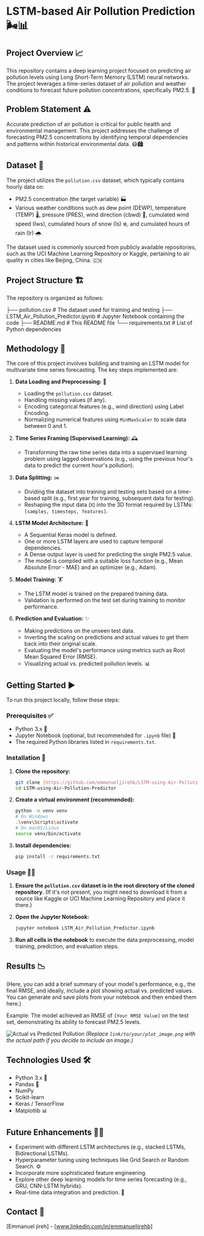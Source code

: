 # LSTM-based Air Pollution Prediction 🌬️📊

## Project Overview 📈

This repository contains a deep learning project focused on predicting air pollution levels using Long Short-Term Memory (LSTM) neural networks. The project leverages a time-series dataset of air pollution and weather conditions to forecast future pollution concentrations, specifically PM2.5. 💨

## Problem Statement ⚠️

Accurate prediction of air pollution is critical for public health and environmental management. This project addresses the challenge of forecasting PM2.5 concentrations by identifying temporal dependencies and patterns within historical environmental data. 😷🏙️

## Dataset 📁

The project utilizes the `pollution.csv` dataset, which typically contains hourly data on:
* PM2.5 concentration (the target variable) 🏭
* Various weather conditions such as dew point (DEWP), temperature (TEMP) 🌡️, pressure (PRES), wind direction (cbwd) 🧭, cumulated wind speed (Iws), cumulated hours of snow (Is) ❄️, and cumulated hours of rain (Ir) 🌧️.

The dataset used is commonly sourced from publicly available repositories, such as the UCI Machine Learning Repository or Kaggle, pertaining to air quality in cities like Beijing, China. 🇨🇳

## Project Structure 🏗️

The repository is organized as follows:

├── pollution.csv                # The dataset used for training and testing
├── LSTM_Air_Pollution_Predictor.ipynb # Jupyter Notebook containing the code
├── README.md                    # This README file
└── requirements.txt             # List of Python dependencies



## Methodology 🧠

The core of this project involves building and training an LSTM model for multivariate time series forecasting. The key steps implemented are:

1.  **Data Loading and Preprocessing:** 🧹
    * Loading the `pollution.csv` dataset.
    * Handling missing values (if any).
    * Encoding categorical features (e.g., wind direction) using Label Encoding.
    * Normalizing numerical features using `MinMaxScaler` to scale data between 0 and 1.
      
2.  **Time Series Framing (Supervised Learning):** 🕰️
    * Transforming the raw time series data into a supervised learning problem using lagged observations (e.g., using the previous hour's data to predict the current hour's pollution).
      
3.  **Data Splitting:** ✂️
    * Dividing the dataset into training and testing sets based on a time-based split (e.g., first year for training, subsequent data for testing).
    * Reshaping the input data (`X`) into the 3D format required by LSTMs: `[samples, timesteps, features]`.
      
4.  **LSTM Model Architecture:** 🔗
    * A Sequential Keras model is defined.
    * One or more LSTM layers are used to capture temporal dependencies.
    * A Dense output layer is used for predicting the single PM2.5 value.
    * The model is compiled with a suitable loss function (e.g., Mean Absolute Error - MAE) and an optimizer (e.g., Adam).
      
5.  **Model Training:** 🏋️
    * The LSTM model is trained on the prepared training data.
    * Validation is performed on the test set during training to monitor performance.
      
6.  **Prediction and Evaluation:** ✨
    * Making predictions on the unseen test data.
    * Inverting the scaling on predictions and actual values to get them back into their original scale.
    * Evaluating the model's performance using metrics such as Root Mean Squared Error (RMSE).
    * Visualizing actual vs. predicted pollution levels. 📊

## Getting Started ▶️

To run this project locally, follow these steps:

### Prerequisites ✅

* Python 3.x 🐍
* Jupyter Notebook (optional, but recommended for `.ipynb` file) 📓
* The required Python libraries listed in `requirements.txt`.

### Installation 🚀

1.  **Clone the repository:**
    ```bash
    git clone [https://github.com/emmanueljirehb/LSTM-using-Air-Pollution-dataset.git](https://github.com/emmanueljirehb/LSTM-using-Air-Pollution-dataset.git)
    cd LSTM-using-Air-Pollution-Predictor
    ```

2.  **Create a virtual environment (recommended):**
    ```bash
    python -m venv venv
    # On Windows
    .\venv\Scripts\activate
    # On macOS/Linux
    source venv/bin/activate
    ```

3.  **Install dependencies:**
    ```bash
    pip install -r requirements.txt
    ```

### Usage 🏃‍♂️

1.  **Ensure the `pollution.csv` dataset is in the root directory of the cloned repository.**
    (If it's not present, you might need to download it from a source like Kaggle or UCI Machine Learning Repository and place it there.)

2.  **Open the Jupyter Notebook:**
    ```bash
    jupyter notebook LSTM_Air_Pollution_Predictor.ipynb
    ```

3.  **Run all cells in the notebook** to execute the data preprocessing, model training, prediction, and evaluation steps.

## Results 📉

(Here, you can add a brief summary of your model's performance, e.g., the final RMSE, and ideally, include a plot showing actual vs. predicted values. You can generate and save plots from your notebook and then embed them here.)

Example:
The model achieved an RMSE of `[Your RMSE Value]` on the test set, demonstrating its ability to forecast PM2.5 levels.

![Actual vs Predicted Pollution](link/to/your/plot_image.png)
*(Replace `link/to/your/plot_image.png` with the actual path if you decide to include an image.)*

## Technologies Used 🛠️

* Python 3.x 🐍
* Pandas 🐼
* NumPy
* Scikit-learn
* Keras / TensorFlow
* Matplotlib 📊

## Future Enhancements 🚀💡

* Experiment with different LSTM architectures (e.g., stacked LSTMs, Bidirectional LSTMs).
* Hyperparameter tuning using techniques like Grid Search or Random Search. ⚙️
* Incorporate more sophisticated feature engineering.
* Explore other deep learning models for time series forecasting (e.g., GRU, CNN-LSTM hybrids).
* Real-time data integration and prediction. 📡

## Contact 📧

[Emmanuel jireh] - [www.linkedin.com/in/emmanueljirehb]
